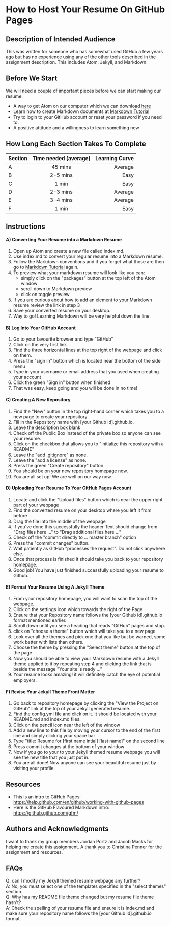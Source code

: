 # **How to Host Your Resume On GitHub Pages**

## **Description of Intended Audience**    
This was written for someone who has somewhat used GitHub a few years ago but has no experience using any of the other tools described in the assignment description. This includes Atom, Jekyll, and Markdown.

## **Before We Start**  

We will need a couple of important pieces before we can start making our resume:
- A way to get Atom on our computer which we can download [here](https://atom.io/)  
- Learn how to create Markdown documents at [Markdown Tutorial](https://www.markdowntutorial.com/)
- Try to login to your GitHub account or reset your password if you need to.
- A positive attitude and a willingness to learn something new

## **How Long Each Section Takes To Complete**
| Section        | Time needed (average)         | Learning Curve  |
| :------------- |:-------------:                | -----:          |
| A              | 45 mins                       | Average         | 
| B              | 2-5 mins                      |   Easy          |
| C              | 1 min                         |    Easy         |
| D              | 2-3 mins                      |    Average      |
| E              | 3-4 mins                      |    Average      |
| F              | 1 min                         |    Easy         |



## **Instructions**  

#### A) Converting Your Resume into a Markdown Resume
1.  Open up Atom and create a new file called index.md.
2.  Use index.md to convert your regular resume into a Markdown resume.
3. Follow the Markdown conventions and if you forget what those are then go to [Markdown Tutorial](https://www.markdowntutorial.com/) again.
4. To preview what your markdown resume will look like you can:
    - simply click on the "packages" button at the top left of the Atom window
    - scroll down to Markdown preview
    - click on toggle preview
5. If you are curious about how to add an element to your Markdown resume review the link in step 3
6. Save your converted resume on your desktop.
7. Way to go! Learning Markdown will be very helpful down the line.

#### B) Log Into Your GitHub Account
1. Go to your favourite browser and type "GitHub"
2. Click on the very first link
3. Find the three horizontal lines at the top right of the webpage and click on them.
4. Press the "sign in" button which is located near the bottom of the side menu
5. Type in your username or email address that you used when creating your account
6. Click the green "Sign in" button when finished
7. That was easy, keep going and you will be done in no time!

#### C) Creating A New Repository
1. Find the "New" button in the top right-hand corner which takes you to a new page to create your repository
2. Fill in the Repository name with [your Github id].github.io.
3. Leave the description box blank
4. Check off the Public Box instead of the private box so anyone can see your resume.
5. Click on the checkbox that allows you to "initialize this repository with a README"
6. Leave the "add .gitignore" as none.
7. Leave the "add a license" as none.
8. Press the green "Create repository" button.
9. You should be on your new repository homepage now.
10. You are all set up! We are well on our way now.

#### D) Uploading Your Resume To Your GitHub Pages Account
1. Locate and click the "Upload files" button which is near the upper right part of your webpage
2. Find the converted resume on your desktop where you left it from before
3. Drag the file into the middle of the webpage
4. If you've done this successfully the header Text should change from "Drag files here …" to "Drag additional files here …"
5. Check off the "commit directly to … master branch" option
6. Press the "commit changes" button.
7. Wait patiently as GitHub "processes the request". Do not click anywhere else.
8. Once that process is finished it should take you back to your repository homepage.
9. Good job! You have just finished successfully uploading your resume to Github. 

#### E) Format Your Resume Using A Jekyll Theme
1. From your repository homepage, you will want to scan the top of the webpage.
2. Click on the settings icon which towards the right of the Page
3. Ensure that your Repository name follows the [your Github id].github.io format mentioned earlier.
4. Scroll down until you see a heading that reads "GitHub" pages and stop.
5. click on "choose a theme" button which will take you to a new page
6. Look over all the themes and pick one that you like but be warned, some work better with lists than others.
7. Choose the theme by pressing the "Select theme" button at the top of the page
8. Now you should be able to view your Markdown resume with a Jekyll theme applied to it by repeating step 4 and clicking the link that is beside the message "Your site is ready …"
9. Your resume looks amazing! it will definitely catch the eye of potential employers. 

#### F) Revise Your Jekyll Theme Front Matter
1. Go back to repository homepage by clicking the "View the Project on GitHub" link at the top of your Jekyll generated resume.
2. Find the config.yml file and click on it. It should be located with your README.md and index.md files.
3. Click on the pencil icon near the left of the window
4. Add a new line to this file by moving your cursor to the end of the first line and simply clicking your space bar
5. Type "title: Resume for [first name intial] [last name]" on the second line
6. Press commit changes at the bottom of your window
7. Now if you go to your to your Jekyll themed resume webpage you will see the new title that you just put in.
8. You are all done! Now anyone can see your beautiful resume just by visiting your profile.

## **Resources**
- This is an intro to GitHub Pages: https://help.github.com/en/github/working-with-github-pages
- Here is the GitHub Flavoured Markdown intro: https://github.github.com/gfm/

## **Authors and Acknowledgments**
I want to thank my group members Jordan Portz and Jacob Macks for helping me create this assignment. A thank you to Christina Penner for the assignment and resources. 

## **FAQs**
Q: can I modify my Jekyll themed resume webpage any further?  
A: No, you must select one of the templates specified in the "select themes" section.  
Q: Why has my README file theme changed but my resume file theme hasn't?  
A: Check the spelling of your resume file and ensure it is index.md and make sure your repository name follows the [your Github id].github.io format.  
